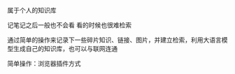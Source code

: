 属于个人的知识库

记笔记之后一般也不会看 看的时候也很难检索

通过简单的操作来记录下一些碎片知识、链接、图片，并建立检索，利用大语言模型生成自己的知识库，也可以与联网连通

简单操作：浏览器插件方式